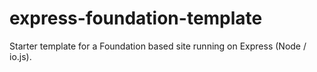 # express-foundation-template

Starter template for a Foundation based site running on Express (Node / io.js).